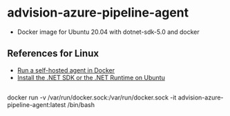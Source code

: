 # advision-azure-pipeline-agent
* Docker image for Ubuntu 20.04 with dotnet-sdk-5.0 and docker
## References for Linux 
* [Run a self-hosted agent in Docker](https://docs.microsoft.com/en-us/azure/devops/pipelines/agents/docker?view=azure-devops#install-docker) 
* [Install the .NET SDK or the .NET Runtime on Ubuntu](https://docs.microsoft.com/en-us/dotnet/core/install/linux-ubuntu#2010-)
##
docker run -v /var/run/docker.sock:/var/run/docker.sock -it advision-azure-pipeline-agent:latest /bin/bash